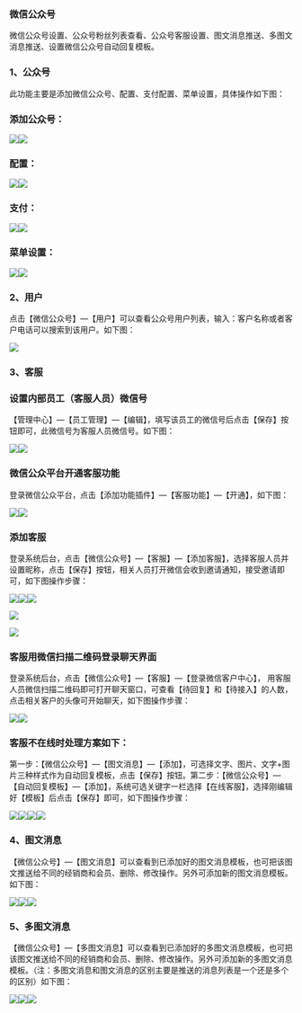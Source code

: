 ### 微信公众号

微信公众号设置、公众号粉丝列表查看、公众号客服设置、图文消息推送、多图文消息推送、设置微信公众号自动回复模板。

### 1、公众号

此功能主要是添加微信公众号、配置、支付配置、菜单设置，具体操作如下图：

### 添加公众号：

![](/assets/添加微信公众号01.jpg)![](/assets/添加微信公众号02.jpg)

### 配置：

![](/assets/微信公众号配置01.jpg)![](/assets/微信公众号配置02.png)

### 支付：

![](/assets/微信公众号支付01.png)![](/assets/微信公众号支付2.jpg)

### 菜单设置：

![](/assets/微信公众号菜单01.jpg)![](/assets/微信公众号菜单02.jpg)

### 2、用户

点击【微信公众号】—【用户】可以查看公众号用户列表，输入：客户名称或者客户电话可以搜索到该用户。如下图：

![](/assets/用户01.jpg)

### 3、客服

### 设置内部员工（客服人员）微信号

【管理中心】—【员工管理】—【编辑】，填写该员工的微信号后点击【保存】按钮即可，此微信号为客服人员微信号。如下图：

![](/assets/客服01.jpg)![](/assets/客服02.jpg)

### 微信公众平台开通客服功能

登录微信公众平台，点击【添加功能插件】—【客服功能】—【开通】，如下图：

![](/assets/添加功能插件.png)![](/assets/添加客服功能.jpg)

### 添加客服

登录系统后台，点击【微信公众号】—【客服】—【添加客服】，选择客服人员并设置昵称，点击【保存】按钮，相关人员打开微信会收到邀请通知，接受邀请即可，如下图操作步骤：

![](/assets/添加客服01.jpg)![](/assets/添加客服02.jpg)![](/assets/w.jpg)

![](/assets/o.png)

![](/assets/r.jpg)

### 客服用微信扫描二维码登录聊天界面

登录系统后台，点击【微信公众号】—【客服】—【登录微信客户中心】， 用客服人员微信扫描二维码即可打开聊天窗口，可查看【待回复】和【待接入】的人数，点击相关客户的头像可开始聊天，如下图操作步骤：

![](/assets/登陆客服01.jpg)![](/assets/开始聊天.jpg)

### 客服不在线时处理方案如下：

第一步：【微信公众号】—【图文消息】—【添加】，可选择文字、图片、文字+图片三种样式作为自动回复模板，点击【保存】按钮。第二步：【微信公众号】—【自动回复模板】—【添加】，系统可选关键字一栏选择【在线客服】，选择刚编辑好【模板】后点击【保存】即可，如下图操作步骤：

![](/assets/客服不在01.jpg)![](/assets/客服不在02.jpg)![](/assets/客服不在03.jpg)![](/assets/客服不在04.jpg)

### 4、图文消息

【微信公众号】—【图文消息】可以查看到已添加好的图文消息模板，也可把该图文推送给不同的经销商和会员、删除、修改操作。另外可添加新的图文消息模板。如下图：

![](/assets/图文消息01.jpg)![](/assets/图文消息02.jpg)![](/assets/图文消息03.jpg)

### 5、多图文消息

【微信公众号】—【多图文消息】可以查看到已添加好的多图文消息模板，也可把该图文推送给不同的经销商和会员、删除、修改操作。另外可添加新的多图文消息模板。（注：多图文消息和图文消息的区别主要是推送的消息列表是一个还是多个的区别）如下图：

![](/assets/多图文消息01.jpg)![](/assets/多图文消息02.jpg)![](/assets/多图文消息03.jpg)

